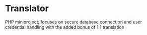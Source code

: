 # Translator
PHP miniproject; focuses on secure database connection and user credential handling with the added bonus of 1:1 translation
